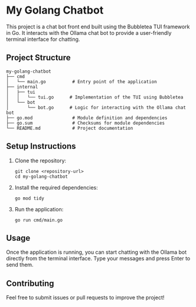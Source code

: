 # My Golang Chatbot

This project is a chat bot front end built using the Bubbletea TUI framework in Go. It interacts with the Ollama chat bot to provide a user-friendly terminal interface for chatting.

## Project Structure

```
my-golang-chatbot
├── cmd
│   └── main.go          # Entry point of the application
├── internal
│   ├── tui
│   │   └── tui.go      # Implementation of the TUI using Bubbletea
│   └── bot
│       └── bot.go      # Logic for interacting with the Ollama chat bot
├── go.mod               # Module definition and dependencies
├── go.sum               # Checksums for module dependencies
└── README.md            # Project documentation
```

## Setup Instructions

1. Clone the repository:
   ```
   git clone <repository-url>
   cd my-golang-chatbot
   ```

2. Install the required dependencies:
   ```
   go mod tidy
   ```

3. Run the application:
   ```
   go run cmd/main.go
   ```

## Usage

Once the application is running, you can start chatting with the Ollama bot directly from the terminal interface. Type your messages and press Enter to send them.

## Contributing

Feel free to submit issues or pull requests to improve the project!